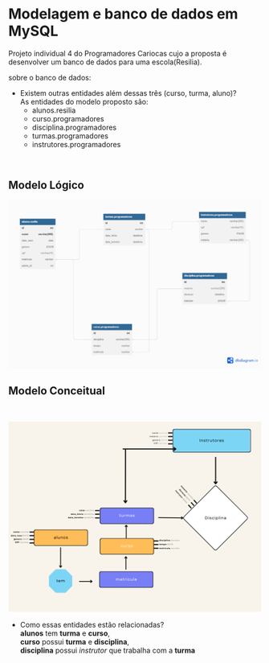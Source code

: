 # Modelagem e banco de dados em MySQL

Projeto individual 4 do Programadores Cariocas cujo a proposta é desenvolver um banco de dados para uma escola(Resilia).

sobre o banco de dados:
- Existem outras entidades além dessas três (curso, turma, aluno)?               
  As entidades do modelo proposto são: 
  - alunos.resilia
  - curso.programadores
  - disciplina.programadores
  - turmas.programadores
  - instrutores.programadores
  
</br>

## Modelo Lógico

![imagem](https://github.com/bielkh/Modulo4-ProjetoIndividual/blob/main/modelo%20logico.png)

## Modelo Conceitual
</br>

![img](https://github.com/bielkh/Modulo4-ProjetoIndividual/blob/main/modelo%20conceitual.png)

- Como essas entidades estão relacionadas?        
  **alunos** tem **turma** e **curso**,              
  **curso** possui **turma** e **disciplina**,            
  **disciplina** possui *instrutor* que trabalha com a **turma**               
